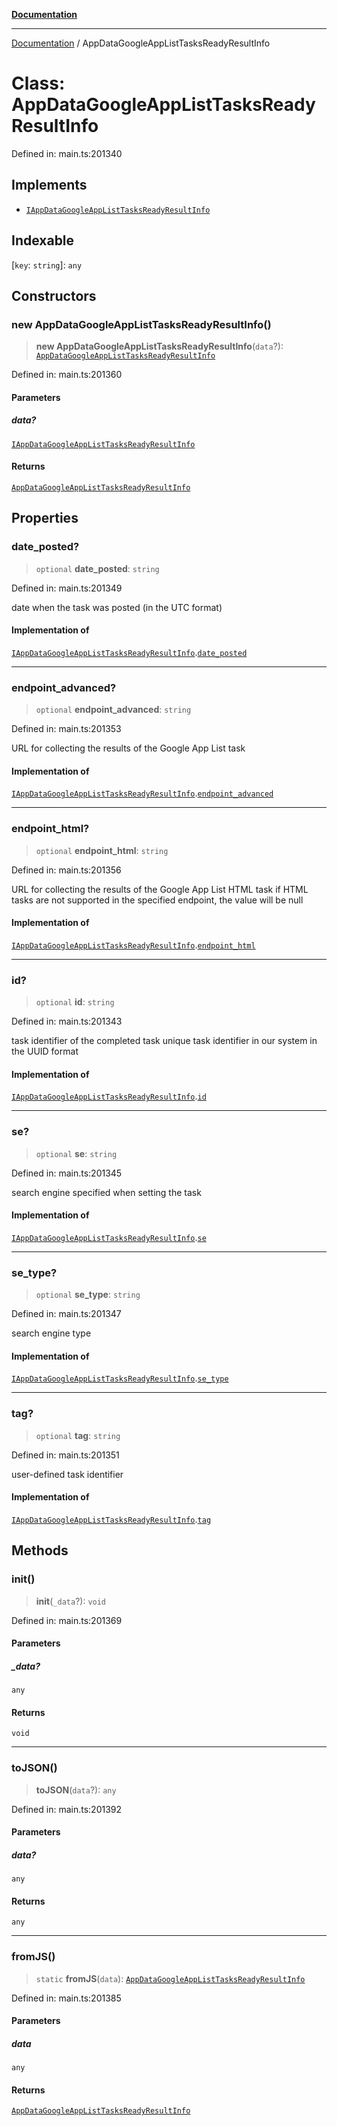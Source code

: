 [**Documentation**](../README.md)

***

[Documentation](../README.md) / AppDataGoogleAppListTasksReadyResultInfo

# Class: AppDataGoogleAppListTasksReadyResultInfo

Defined in: main.ts:201340

## Implements

- [`IAppDataGoogleAppListTasksReadyResultInfo`](../interfaces/IAppDataGoogleAppListTasksReadyResultInfo.md)

## Indexable

\[`key`: `string`\]: `any`

## Constructors

### new AppDataGoogleAppListTasksReadyResultInfo()

> **new AppDataGoogleAppListTasksReadyResultInfo**(`data`?): [`AppDataGoogleAppListTasksReadyResultInfo`](AppDataGoogleAppListTasksReadyResultInfo.md)

Defined in: main.ts:201360

#### Parameters

##### data?

[`IAppDataGoogleAppListTasksReadyResultInfo`](../interfaces/IAppDataGoogleAppListTasksReadyResultInfo.md)

#### Returns

[`AppDataGoogleAppListTasksReadyResultInfo`](AppDataGoogleAppListTasksReadyResultInfo.md)

## Properties

### date\_posted?

> `optional` **date\_posted**: `string`

Defined in: main.ts:201349

date when the task was posted (in the UTC format)

#### Implementation of

[`IAppDataGoogleAppListTasksReadyResultInfo`](../interfaces/IAppDataGoogleAppListTasksReadyResultInfo.md).[`date_posted`](../interfaces/IAppDataGoogleAppListTasksReadyResultInfo.md#date_posted)

***

### endpoint\_advanced?

> `optional` **endpoint\_advanced**: `string`

Defined in: main.ts:201353

URL for collecting the results of the Google App List task

#### Implementation of

[`IAppDataGoogleAppListTasksReadyResultInfo`](../interfaces/IAppDataGoogleAppListTasksReadyResultInfo.md).[`endpoint_advanced`](../interfaces/IAppDataGoogleAppListTasksReadyResultInfo.md#endpoint_advanced)

***

### endpoint\_html?

> `optional` **endpoint\_html**: `string`

Defined in: main.ts:201356

URL for collecting the results of the Google App List HTML task
if HTML tasks are not supported in the specified endpoint, the value will be null

#### Implementation of

[`IAppDataGoogleAppListTasksReadyResultInfo`](../interfaces/IAppDataGoogleAppListTasksReadyResultInfo.md).[`endpoint_html`](../interfaces/IAppDataGoogleAppListTasksReadyResultInfo.md#endpoint_html)

***

### id?

> `optional` **id**: `string`

Defined in: main.ts:201343

task identifier of the completed task
unique task identifier in our system in the UUID format

#### Implementation of

[`IAppDataGoogleAppListTasksReadyResultInfo`](../interfaces/IAppDataGoogleAppListTasksReadyResultInfo.md).[`id`](../interfaces/IAppDataGoogleAppListTasksReadyResultInfo.md#id)

***

### se?

> `optional` **se**: `string`

Defined in: main.ts:201345

search engine specified when setting the task

#### Implementation of

[`IAppDataGoogleAppListTasksReadyResultInfo`](../interfaces/IAppDataGoogleAppListTasksReadyResultInfo.md).[`se`](../interfaces/IAppDataGoogleAppListTasksReadyResultInfo.md#se)

***

### se\_type?

> `optional` **se\_type**: `string`

Defined in: main.ts:201347

search engine type

#### Implementation of

[`IAppDataGoogleAppListTasksReadyResultInfo`](../interfaces/IAppDataGoogleAppListTasksReadyResultInfo.md).[`se_type`](../interfaces/IAppDataGoogleAppListTasksReadyResultInfo.md#se_type)

***

### tag?

> `optional` **tag**: `string`

Defined in: main.ts:201351

user-defined task identifier

#### Implementation of

[`IAppDataGoogleAppListTasksReadyResultInfo`](../interfaces/IAppDataGoogleAppListTasksReadyResultInfo.md).[`tag`](../interfaces/IAppDataGoogleAppListTasksReadyResultInfo.md#tag)

## Methods

### init()

> **init**(`_data`?): `void`

Defined in: main.ts:201369

#### Parameters

##### \_data?

`any`

#### Returns

`void`

***

### toJSON()

> **toJSON**(`data`?): `any`

Defined in: main.ts:201392

#### Parameters

##### data?

`any`

#### Returns

`any`

***

### fromJS()

> `static` **fromJS**(`data`): [`AppDataGoogleAppListTasksReadyResultInfo`](AppDataGoogleAppListTasksReadyResultInfo.md)

Defined in: main.ts:201385

#### Parameters

##### data

`any`

#### Returns

[`AppDataGoogleAppListTasksReadyResultInfo`](AppDataGoogleAppListTasksReadyResultInfo.md)
